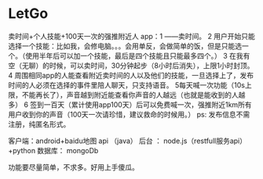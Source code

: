 LetGo
=====

卖时间+个人技能+100天一次的强推附近人
app：1 ——卖时间。
     2 用户开始只能选择一个技能：比如我，会修电脑。。。会用单反，会做简单的饭，但是只能选一个。（使用半年后可以加一个技能，最后是四个技能且只能最多四个。）
     3 在我有空（无聊）的时候，可以卖时间，30分钟起步（8小时后消失），上限1小时封顶。
     4 周围相同app的人能查看附近卖时间的人以及他们的技能，一旦选择上了，发布时间的人必须在选择的事件里陪人聊天，只支持语音。
     5每天喊一次功能（10s上限，不能再长了），声音越到附近能查看你声音的人越远（也就是能收到的人越多）
    6 签到一百天（累计使用app100天）后可以免费喊一次，强推附近1km所有用户收到你的声音（100天一次请珍惜，建议救命的时候用。）
ps: 发布信息不需注册，纯匿名形式。

客户端：android+baidu地图 api （java）
后台 ： node.js（restfull服务api）+python
数据库： mongoDb

功能要尽量简单，不求多。好用上手傻瓜。
